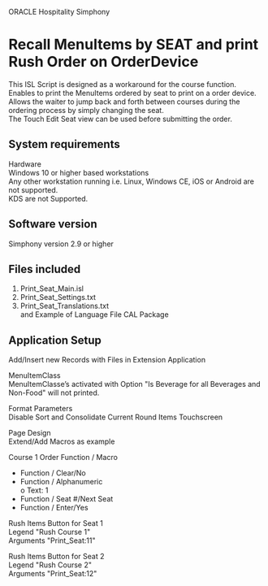 ORACLE Hospitality Simphony  
# Recall MenuItems by SEAT and print Rush Order on OrderDevice
  
This ISL Script is designed as a workaround for the course function.  
Enables to print the MenuItems ordered by seat to print on a order device.  
Allows the waiter to jump back and forth between courses during the ordering process by simply changing the seat.  
The Touch Edit Seat view can be used before submitting the order.  

## System requirements
Hardware  
Windows 10 or higher based workstations  
Any other workstation running i.e. Linux, Windows CE, iOS or Android are not supported.  
KDS are not Supported.  

## Software version
Simphony version 2.9 or higher

## Files included
1. Print_Seat_Main.isl  
2. Print_Seat_Settings.txt  
3. Print_Seat_Translations.txt  
and Example of Language File CAL Package  
  
  
## Application Setup  
Add/Insert new Records with Files in Extension Application  
  
MenuItemClass  
MenuItemClasse’s activated with Option "Is Beverage for all Beverages and Non-Food" will not printed.  
  
Format Parameters  
Disable Sort and Consolidate Current Round Items Touchscreen  

Page Design  
Extend/Add Macros as example  
  
Course 1 Order Function / Macro  
- Function / Clear/No  
- Function / Alphanumeric  
o Text: 1  
- Function / Seat #/Next Seat  
- Function / Enter/Yes  
  
Rush Items Button for Seat 1    
Legend "Rush Course 1"  
Arguments "Print_Seat:11"  
  
Rush Items Button for Seat 2  
Legend "Rush Course 2"  
Arguments "Print_Seat:12"  
